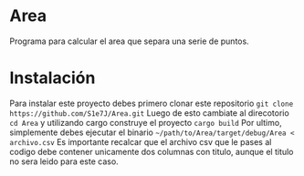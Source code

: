 # Area
Programa para calcular el area que separa una serie de puntos.
# Instalación
Para instalar este proyecto debes primero clonar este repositorio
`git clone https://github.com/S1e7J/Area.git`
Luego de esto cambiate al direcotorio
`cd Area`
y utilizando cargo construye el proyecto
`cargo build`
Por ultimo, simplemente debes ejecutar el binario
`~/path/to/Area/target/debug/Area < archivo.csv`
Es importante recalcar que el archivo csv que le pases al codigo debe contener unicamente dos columnas con titulo, aunque el titulo no sera leido para este caso.
